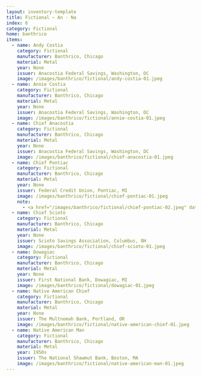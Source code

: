 ```yaml
---
layout: inventory-template
title: Fictional ~ An - Na
index: 6
category: Fictional
home: banthrico
items:
  - name: Andy Costia
    category: Fictional
    manufacturer: Banthrico, Chicago
    material: Metal
    year: None
    issuer: Anacostia Federal Savings, Washington, DC
    image: /images/banthrico/fictional/andy-costia-01.jpeg
  - name: Annie Costia
    category: Fictional
    manufacturer: Banthrico, Chicago
    material: Metal
    year: None
    issuer: Anacostia Federal Savings, Washington, DC
    image: /images/banthrico/fictional/annie-costia-01.jpeg
  - name: Chief Anacostia
    category: Fictional
    manufacturer: Banthrico, Chicago
    material: Metal
    year: None
    issuer: Anacostia Federal Savings, Washington, DC
    image: /images/banthrico/fictional/chief-anacostia-01.jpeg
  - name: Chief Pontiac
    category: Fictional
    manufacturer: Banthrico, Chicago
    material: Metal
    year: None
    issuer: Federal Credit Union, Pontiac, MI
    image: /images/banthrico/fictional/chief-pontiac-01.jpeg
    note: 
      - <a href="/images/banthrico/fictional/chief-pontiac-02.jpeg" data-lightbox="Chief-Pontiac(2)">Backside</a>
  - name: Chief Scioto
    category: Fictional
    manufacturer: Banthrico, Chicago
    material: Metal
    year: None
    issuer: Scioto Savings Association, Columbus, OH
    image: /images/banthrico/fictional/chief-scioto-01.jpeg
  - name: Dowagiac
    category: Fictional
    manufacturer: Banthrico, Chicago
    material: Metal
    year: None
    issuer: First National Bank, Dowagiac, MI
    image: /images/banthrico/fictional/dowagiac-01.jpeg
  - name: Native American Chief
    category: Fictional
    manufacturer: Banthrico, Chicago
    material: Metal
    year: None
    issuer: The Multnomah Bank, Portland, OR
    image: /images/banthrico/fictional/native-american-chief-01.jpeg
  - name: Native American Man
    category: Fictional
    manufacturer: Banthrico, Chicago
    material: Metal
    year: 1950s
    issuer: The National Shawmut Bank, Boston, MA
    image: /images/banthrico/fictional/native-american-man-01.jpeg
---
```

